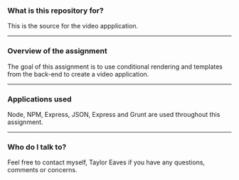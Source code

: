 ### What is this repository for? ###

This is the source for the video appplication.

---

### Overview of the assignment ###

The goal of this assignment is to use conditional rendering and templates from the back-end to create a video application.

---

### Applications used ###

Node, NPM, Express, JSON, Express and Grunt are used throughout this assignment.

---

### Who do I talk to? ###

Feel free to contact myself, Taylor Eaves if you have any questions, comments or concerns.
